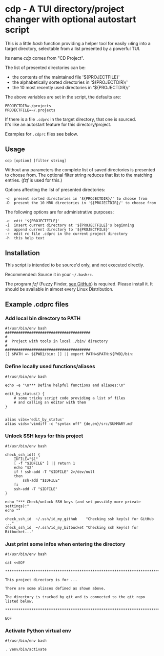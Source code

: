 # cdp - A TUI directory/project changer with optional autostart script

This is a little *bash* function providing a helper tool for easily `cd`ing
into a target directory, selectable from a list presented by a powerful TUI.

Its name *cdp* comes from "CD Project".

The list of presented directories can be:

  - the contents of the maintained file '${PROJECTFILE}'
  - the alphabetically sorted directories in '${PROJECTDIR}/'
  - the 10 most recently used directories in '${PROJECTDIR}/'

The above variables are set in the script, the defaults are:

    PROJECTDIR=~/projects
    PROJECTFILE=~/.projects

If there is a file `.cdprc` in the target directory, that one is sourced.  
It's like an autostart feature for this directory/project.

Examples for `.cdprc` files see below.


## Usage

```
cdp [option] [filter string]
```

Without any parameters the complete list of saved directories is presented to choose from.
The optional filter string reduces that list to the matching entries. (*fzf* is used for this.)

Options affecting the list of presented directories:

    -d  present sorted directories in '${PROJECTDIR}/' to choose from
    -D  present the 10 MRU directories in '${PROJECTDIR}/' to choose from

The following options are for administrative purposes:

    -e  edit '${PROJECTFILE}'
    -i  insert current directory at '${PROJECTFILE}'s beginning
    -a  append current directory to '${PROJECTFILE}'
    -r  edit rc file .cdprc in the current project directory
    -h  this help text


## Installation

This script is intended to be source'd only, and not executed directly.

Recommended: Source it in your `~/.bashrc`.


The program *fzf* (Fuzzy Finder, [see GitHub](https://github.com/junegunn/fzf)) is required.
Please install it. It should be available in almost every Linux Distribution.


## Example .cdprc files

### Add local bin directory to PATH
```
#!/usr/bin/env bash
#######################################
#
#  Project with tools in local ./bin/ directory
#
#######################################
[[ $PATH =~ ${PWD}/bin: ]] || export PATH=$PATH:${PWD}/bin:
```

### Define locally used functions/aliases

```
#!/usr/bin/env bash

echo -e "\n*** Define helpful functions and aliases:\n"

edit_by_status() {
    # some tricky script code providing a list of files
    # and calling an editor with them
}


alias vibs='edit_by_status'
alias vids='vimdiff -c "syntax off" {de,en}/src/SUMMARY.md'
```

### Unlock SSH keys for this project

```
#!/usr/bin/env bash

check_ssh_id() {
    IDFILE="$1"
    [ -f "$IDFILE" ] || return 1
    echo "$2"
    if ! ssh-add -T "$IDFILE" 2>/dev/null
    then
        ssh-add "$IDFILE"
    fi
    ssh-add -T "$IDFILE"
}

echo "*** Check/unlock SSH keys (and set possibly more private settings):"
echo ""

check_ssh_id  ~/.ssh/id_my_github    "Checking ssh key(s) for GitHub ..."
check_ssh_id  ~/.ssh/id_my_bitbucket "Checking ssh key(s) for Bitbucket..."
```

### Just print some infos when entering the directory

```
#!/usr/bin/env bash

cat <<EOF

*******************************************************************************

This project directory is for ...

There are some aliases defined as shown above.

The directory is tracked by git and is connected to the git repo listed below.

*******************************************************************************

EOF
```

### Activate Python virtual env

```
#!/usr/bin/env bash

. venv/bin/activate
```

